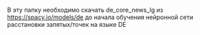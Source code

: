 В эту папку необходимо скачать de_core_news_lg из https://spacy.io/models/de до начала обучения нейронной сети расстановки запятых/точек на языке DE
